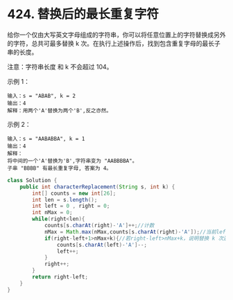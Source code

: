 # 424. 替换后的最长重复字符

给你一个仅由大写英文字母组成的字符串，你可以将任意位置上的字符替换成另外的字符，总共可最多替换 k 次。在执行上述操作后，找到包含重复字母的最长子串的长度。

注意：字符串长度 和 k 不会超过 104。

 

示例 1：

	输入：s = "ABAB", k = 2
	输出：4
	解释：用两个'A'替换为两个'B',反之亦然。
示例 2：

	输入：s = "AABABBA", k = 1
	输出：4
	解释：
	将中间的一个'A'替换为'B',字符串变为 "AABBBBA"。
	子串 "BBBB" 有最长重复字母, 答案为 4。
	

```java
class Solution {
    public int characterReplacement(String s, int k) {
        int[] counts = new int[26];
        int len = s.length();
        int left = 0 , right = 0;
        int nMax = 0;
        while(right<len){
            counts[s.charAt(right)-'A']++;//计数
            nMax = Math.max(nMax,counts[s.charAt(right)-'A']);//当前left和right区域最长串的长度
            if(right-left+1>nMax+k){//若right-left>nMax+k，说明替换 k 次连不成串，故left++，此使区间内 counts[left]数量减1
                counts[s.charAt(left)-'A']--;
                left++;
            }
            right++;
        }
        return right-left;
    }
}
```

